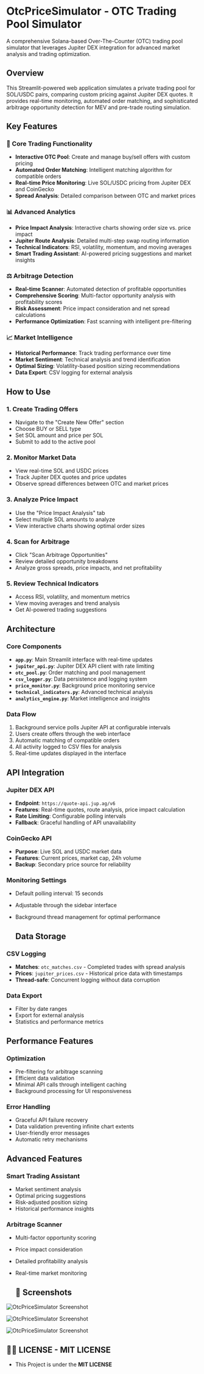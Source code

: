 # OtcPriceSimulator - OTC Trading Pool Simulator

A comprehensive Solana-based Over-The-Counter (OTC) trading pool simulator that leverages Jupiter DEX integration for advanced market analysis and trading optimization.

## Overview

This Streamlit-powered web application simulates a private trading pool for SOL/USDC pairs, comparing custom pricing against Jupiter DEX quotes. It provides real-time monitoring, automated order matching, and sophisticated arbitrage opportunity detection for MEV and pre-trade routing simulation.


## Key Features

### 🎯 Core Trading Functionality
- **Interactive OTC Pool**: Create and manage buy/sell offers with custom pricing
- **Automated Order Matching**: Intelligent matching algorithm for compatible orders
- **Real-time Price Monitoring**: Live SOL/USDC pricing from Jupiter DEX and CoinGecko
- **Spread Analysis**: Detailed comparison between OTC and market prices

### 📊 Advanced Analytics
- **Price Impact Analysis**: Interactive charts showing order size vs. price impact
- **Jupiter Route Analysis**: Detailed multi-step swap routing information
- **Technical Indicators**: RSI, volatility, momentum, and moving averages
- **Smart Trading Assistant**: AI-powered pricing suggestions and market insights

### ⚖️ Arbitrage Detection
- **Real-time Scanner**: Automated detection of profitable opportunities
- **Comprehensive Scoring**: Multi-factor opportunity analysis with profitability scores
- **Risk Assessment**: Price impact consideration and net spread calculations
- **Performance Optimization**: Fast scanning with intelligent pre-filtering

### 📈 Market Intelligence
- **Historical Performance**: Track trading performance over time
- **Market Sentiment**: Technical analysis and trend identification
- **Optimal Sizing**: Volatility-based position sizing recommendations
- **Data Export**: CSV logging for external analysis


## How to Use

### 1. Create Trading Offers
- Navigate to the "Create New Offer" section
- Choose BUY or SELL type
- Set SOL amount and price per SOL
- Submit to add to the active pool

### 2. Monitor Market Data
- View real-time SOL and USDC prices
- Track Jupiter DEX quotes and price updates
- Observe spread differences between OTC and market prices

### 3. Analyze Price Impact
- Use the "Price Impact Analysis" tab
- Select multiple SOL amounts to analyze
- View interactive charts showing optimal order sizes

### 4. Scan for Arbitrage
- Click "Scan Arbitrage Opportunities"
- Review detailed opportunity breakdowns
- Analyze gross spreads, price impacts, and net profitability

### 5. Review Technical Indicators
- Access RSI, volatility, and momentum metrics
- View moving averages and trend analysis
- Get AI-powered trading suggestions

  
## Architecture

### Core Components
- **`app.py`**: Main Streamlit interface with real-time updates
- **`jupiter_api.py`**: Jupiter DEX API client with rate limiting
- **`otc_pool.py`**: Order matching and pool management
- **`csv_logger.py`**: Data persistence and logging system
- **`price_monitor.py`**: Background price monitoring service
- **`technical_indicators.py`**: Advanced technical analysis
- **`analytics_engine.py`**: Market intelligence and insights

### Data Flow
1. Background service polls Jupiter API at configurable intervals
2. Users create offers through the web interface
3. Automatic matching of compatible orders
4. All activity logged to CSV files for analysis
5. Real-time updates displayed in the interface

   
## API Integration

### Jupiter DEX API
- **Endpoint**: `https://quote-api.jup.ag/v6`
- **Features**: Real-time quotes, route analysis, price impact calculation
- **Rate Limiting**: Configurable polling intervals
- **Fallback**: Graceful handling of API unavailability

### CoinGecko API
- **Purpose**: Live SOL and USDC market data
- **Features**: Current prices, market cap, 24h volume
- **Backup**: Secondary price source for reliability

  
### Monitoring Settings
- Default polling interval: 15 seconds
- Adjustable through the sidebar interface
- Background thread management for optimal performance

  ## Data Storage

### CSV Logging
- **Matches**: `otc_matches.csv` - Completed trades with spread analysis
- **Prices**: `jupiter_prices.csv` - Historical price data with timestamps
- **Thread-safe**: Concurrent logging without data corruption

### Data Export
- Filter by date ranges
- Export for external analysis
- Statistics and performance metrics

## Performance Features

### Optimization
- Pre-filtering for arbitrage scanning
- Efficient data validation
- Minimal API calls through intelligent caching
- Background processing for UI responsiveness

### Error Handling
- Graceful API failure recovery
- Data validation preventing infinite chart extents
- User-friendly error messages
- Automatic retry mechanisms

## Advanced Features

### Smart Trading Assistant
- Market sentiment analysis
- Optimal pricing suggestions
- Risk-adjusted position sizing
- Historical performance insights

### Arbitrage Scanner
- Multi-factor opportunity scoring
- Price impact consideration
- Detailed profitability analysis
- Real-time market monitoring


  ## 📸 Screenshots

![OtcPriceSimulator Screenshot](https://github.com/btorressz/OtcPriceSimulator/blob/main/OtcPriceSimulator1.jpg?raw=true)

![OtcPriceSimulator Screenshot](https://github.com/btorressz/OtcPriceSimulator/blob/main/OtcPriceSimulator2.jpg?raw=true)

![OtcPriceSimulator Screenshot](https://github.com/btorressz/OtcPriceSimulator/blob/main/OtcPriceSimulator3.jpg?raw=true)


## 🧾📜 LICENSE - MIT LICENSE
- This Project is under the **MIT LICENSE**







